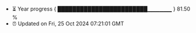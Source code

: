 - ⏳ Year progress { ████████████████████████▁▁▁▁▁▁ } 81.50 %
- ⏰ Updated on Fri, 25 Oct 2024 07:21:01 GMT

